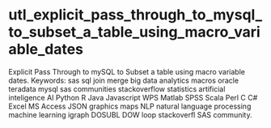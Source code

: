 # utl_explicit_pass_through_to_mysql_to_subset_a_table_using_macro_variable_dates
Explicit Pass Through to mySQL to Subset a table using macro variable dates. Keywords: sas sql join merge big data analytics macros oracle teradata mysql sas communities stackoverflow statistics artificial inteligence AI Python R Java Javascript WPS Matlab SPSS Scala Perl C C# Excel MS Access JSON graphics maps NLP natural language processing machine learning igraph DOSUBL DOW loop stackoverfl SAS community.
